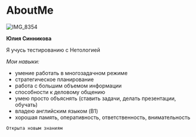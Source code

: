 # AboutMe

![IMG_8354](https://user-images.githubusercontent.com/120463257/208880421-b978bf28-bbbd-4d73-8652-baee53d2fd72.jpg)



**Юлия Синникова**

Я учусь тестированию с Нетологией

*Мои навыки:*
- умение работать в многозадачном режиме
- стратегическое планирование
- работа с большим объемом информации
- способности к деловому общению
- умею просто объяснять (ставить задачи, делать презентации, обучать)
- владею английским языком (B1)
- хорошая память, оперативность, ответственность, внимательность

`Открыта новым знаниям`

